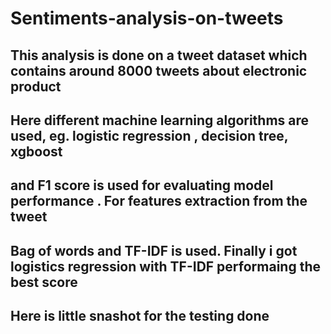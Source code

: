 # Sentiments-analysis-on-tweets
## This analysis is done on a tweet dataset which contains around 8000 tweets about electronic product
## Here different machine learning algorithms are used, eg. logistic regression , decision tree, xgboost
## and F1 score is used for evaluating model performance . For features extraction from the tweet
## Bag of words and TF-IDF is used. Finally i got logistics regression with TF-IDF performaing the best score
## Here is little snashot for the testing done
